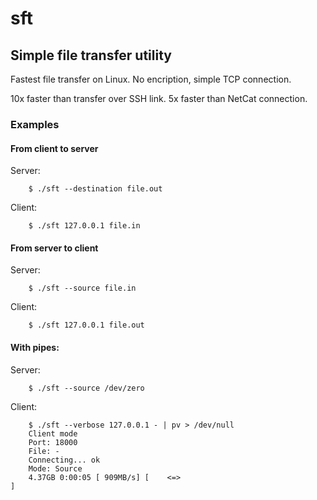 sft
===

## Simple file transfer utility

Fastest file transfer on Linux.
No encription, simple TCP connection.

10x faster than transfer over SSH link.
5x faster than NetCat connection.

### Examples

#### From client to server
Server:

		$ ./sft --destination file.out
Client:

		$ ./sft 127.0.0.1 file.in

#### From server to client
Server:

		$ ./sft --source file.in
Client:

		$ ./sft 127.0.0.1 file.out

#### With pipes:
Server:

		$ ./sft --source /dev/zero
Client:

		$ ./sft --verbose 127.0.0.1 - | pv > /dev/null
		Client mode
		Port: 18000
		File: -
		Connecting... ok
		Mode: Source
		4.37GB 0:00:05 [ 909MB/s] [    <=>                                             ]

